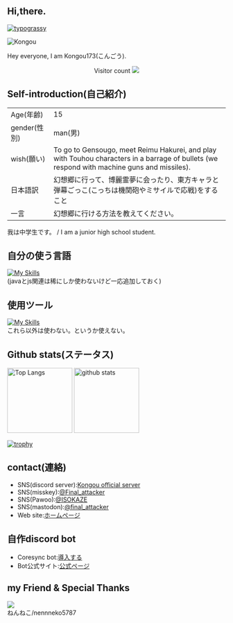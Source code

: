 ## Hi,there.

[![typograssy](https://typograssy.deno.dev/api?text=Kongou173%20)](https://github.com/kawarimidoll/typograssy)

![Kongou](https://github.com/user-attachments/assets/d6796043-d87e-4637-a4f2-f89610df9799)

Hey everyone, I am Kongou173(こんごう).

<p align="center"> 
  Visitor count
  
  <img src="https://profile-counter.glitch.me/kongou173/count.svg" />
</p>

## Self-introduction(自己紹介)

| | |
| ---- | ---- |
| Age(年齢) | 15 |
| gender(性別) | man(男) |
| wish(願い) | To go to Gensougo, meet Reimu Hakurei, and play with Touhou characters in a barrage of bullets (we respond with machine guns and missiles).  |
| 日本語訳 | 幻想郷に行って、博麗霊夢に会ったり、東方キャラと弾幕ごっこ(こっちは機関砲やミサイルで応戦)をすること　|
| 一言 | 幻想郷に行ける方法を教えてください。 |


我は中学生です。 / I am a junior high school student.  

## 自分の使う言語
[![My Skills](https://skillicons.dev/icons?i=py,bots,docker,html,css,js,nodejs,discordjs&theme=light)](https://skillicons.dev)
<br>(javaとjs関連は稀にしか使わないけど一応追加しておく)</br>

## 使用ツール
[![My Skills](https://skillicons.dev/icons?i=github,gcp&perline=3)](https://skillicons.dev)
<br>これら以外は使わない。というか使えない。</br>

## Github stats(ステータス)
<p align="left"> 

  <p align="left"> 
  <img alt="Top Langs" height="150px" src="https://github-readme-stats.vercel.app/api/top-langs/?username=Kongou173&layout=compact&show_icons=true&theme=onedark" />
  <img alt="github stats" height="150px" src="https://github-readme-stats.vercel.app/api?username=Kongou173&layout=compact&theme=onedark&show_icons=ture" />
</p>

[![trophy](https://github-profile-trophy.vercel.app/?username=kongou173&theme=tokyonight&column=7
)](https://github.com/ryo-ma/github-profile-trophy)

## contact(連絡)
- SNS(discord server):[Kongou official server](https://discord.gg/r594PHeNNp)
- SNS(misskey):[@Final_attacker](https://misskey.io/@Final_attacker)
- SNS(Pawoo):[@ISOKAZE](https://pawoo.net/@ISOKAZE)
- SNS(mastodon):[@final_attacker](https://mstdn.jp/@final_attacker)
- Web site:[ホームページ](https://finalattacker1.wordpress.com/)
   
## 自作discord bot
- Coresync bot:[導入する](https://discord.com/oauth2/authorize?client_id=1307237337524342825)
- Bot公式サイト:[公式ページ](https://kongou173.github.io/Coresync-bot/)

## my Friend & Special Thanks
<img src="https://avatars.githubusercontent.com/u/95109758?v=4">
<br>ねんねこ/nennneko5787</br>
